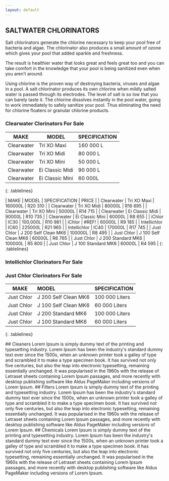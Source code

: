 ```yaml
---
layout: default
---
```


<a name="Pumps"/>

<a name="Chloronators">

## SALTWATER CHLORINATORS
Salt chlorinators generate the chlorine necessary to keep your pool free of bacteria and algae. The chlorinator also produces a small amount of ozone which gives your pool that added sparkle and freshness.

The result is healthier water that looks great and feels great too and you can take comfort in the knowledge that your pool is being sanitized even when you aren’t around.

Using chlorine is the proven way of destroying bacteria, viruses and algae in a pool. A salt chlorinator produces its own chlorine when mildly salted water is passed through its electrodes. The level of salt is so low that you can barely taste it. The chlorine dissolves instantly in the pool water, going to work immediately to safely sanitize your pool. Thus eliminating the need for chlorine floaters or granular chlorine products.

### Clearwater Clorinators For Sale

|   MAKE    |   MODEL   |SPECIFICATION  |
|   ------  |   -------    |    ----------- |
|   Clearwater  |Tri XO Maxi    |   160 000 L|
|   Clearwater  |Tri XO Midi    |80 000 L   |
|   Clearwater  |Tri XO Mini    |50 000 L   |
|   Clearwater  |Ei Classic Midi    |90 000 L   |
|   Clearwater  |Ei Classic Mini    |60 000L    |
{: .tablelines}
<br>

| 	MAKE	 | 	MODEL	 | 	SPECIFICATION	 |	PRICE	 |
| 	Clearwater	 | 	Tri XO Maxi   	 | 	160000L	 |	R20 310	 |
| 	Clearwater	 | 	Tri XO Midi   	 | 	80000L	 |	R16 695	 |
| 	Clearwater	 | 	Tri XO Mini  	 | 	50000L	 |	R14 715	 |
| 	Clearwater	 | 	Ei Classic Midi 	 | 	90000L	 |	R10 735	 |
| 	Clearwater	 | 	Ei Classic Mini 	 | 	60000L	 |	R8 655	 |
| 	iChlor	 | 	IC30	 | 	100,000L	 |	R10 981	 |
| 	iChlor	 | 	#REF!	 | 	60000L	 |	R9 185	 |
| 	Intellichlor	 | 	IC60	 | 	225000L	 |	R21 965	 |
| 	Intellichlor	 | 	IC40	 | 	170000L	 |	R17 745	 |
| 	Just Chlor	 | 	J 200 Self Clean MK6	 | 	100000L	 |	R8 495	 |
| 	Just Chlor	 | 	J 100 Self Clean MK6	 | 	60000L	 |	R6 765	 |
| 	Just Chlor	 | 	J 200 Standard MK6	 | 	100000L	 |	R5 800	 |
| 	Just Chlor	 | 	J 100 Standard MK6	 | 	60000L	 |	R4 595	 |
{: .tablelines}

### Intellichlor Clorinators For Sale



### Just Chlor Clorinators For Sale

|MAKE|MODEL|SPECIFICATION|
|:-:|:-|:-|
|Just Chlor|J 200 Self Clean MK6|100 000 Liters|
|Just Chlor|J 100 Self Clean MK6|60 000 Liters|
|Just Chlor|J 200 Standard MK6|100 000 Liters|
|Just Chlor|J 100 Standard MK6|60 000 Liters|
{: .tablelines}



<a name="Cleaners"/>
## Cleaners
Lorem Ipsum is simply dummy text of the printing and typesetting industry. Lorem Ipsum has been the industry's standard dummy text ever since the 1500s, when an unknown printer took a galley of type and scrambled it to make a type specimen book. It has survived not only five centuries, but also the leap into electronic typesetting, remaining essentially unchanged. It was popularised in the 1960s with the release of Letraset sheets containing Lorem Ipsum passages, and more recently with desktop publishing software like Aldus PageMaker including versions of Lorem Ipsum.



<a name="Filters">
## Filters
Lorem Ipsum is simply dummy text of the printing and typesetting industry. Lorem Ipsum has been the industry's standard dummy text ever since the 1500s, when an unknown printer took a galley of type and scrambled it to make a type specimen book. It has survived not only five centuries, but also the leap into electronic typesetting, remaining essentially unchanged. It was popularised in the 1960s with the release of Letraset sheets containing Lorem Ipsum passages, and more recently with desktop publishing software like Aldus PageMaker including versions of Lorem Ipsum.


<a name="Chemicals"/>
## Chemicals
Lorem Ipsum is simply dummy text of the printing and typesetting industry. Lorem Ipsum has been the industry's standard dummy text ever since the 1500s, when an unknown printer took a galley of type and scrambled it to make a type specimen book. It has survived not only five centuries, but also the leap into electronic typesetting, remaining essentially unchanged. It was popularised in the 1960s with the release of Letraset sheets containing Lorem Ipsum passages, and more recently with desktop publishing software like Aldus PageMaker including versions of Lorem Ipsum.




